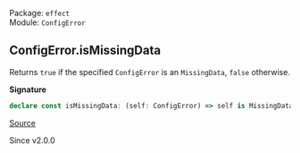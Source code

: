 Package: `effect`<br />
Module: `ConfigError`<br />

## ConfigError.isMissingData

Returns `true` if the specified `ConfigError` is an `MissingData`, `false`
otherwise.

**Signature**

```ts
declare const isMissingData: (self: ConfigError) => self is MissingData
```

[Source](https://github.com/Effect-TS/effect/tree/main/packages/effect/src/ConfigError.ts#L224)

Since v2.0.0